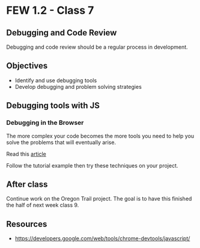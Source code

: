 # FEW 1.2 - Class 7

## Debugging and Code Review

Debugging and code review should be a regular process in development. 

## Objectives 

- Identify and use debugging tools 
- Develop debugging and problem solving strategies

## Debugging tools with JS

### Debugging in the Browser

The more complex your code becomes the more tools you need to 
help you solve the problems that will eventually arise. 

Read this [article](https://developers.google.com/web/tools/chrome-devtools/javascript/)

Follow the tutorial example then try these techniques on your project. 

## After class 

Continue work on the Oregon Trail project. The goal is to have this finished the half of next week class 9. 

## Resources 

- https://developers.google.com/web/tools/chrome-devtools/javascript/



